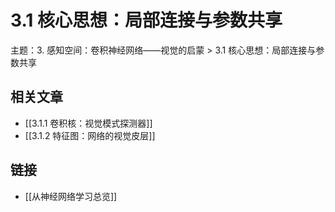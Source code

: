 # 3.1 核心思想：局部连接与参数共享

主题：3. 感知空间：卷积神经网络——视觉的启蒙 > 3.1 核心思想：局部连接与参数共享

## 相关文章

- [[3.1.1 卷积核：视觉模式探测器]]
- [[3.1.2 特征图：网络的视觉皮层]]

## 链接

- [[从神经网络学习总览]]
